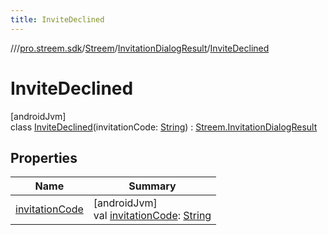 ```yaml
---
title: InviteDeclined
---
```

//[<root>](../../../../../index.html)/[pro.streem.sdk](../../../index.html)/[Streem](../../index.html)/[InvitationDialogResult](../index.html)/[InviteDeclined](index.html)



# InviteDeclined



[androidJvm]\
class [InviteDeclined](index.html)(invitationCode: [String](https://kotlinlang.org/api/latest/jvm/stdlib/kotlin/-string/index.html)) : [Streem.InvitationDialogResult](../index.html)



## Properties


| Name | Summary |
|---|---|
| [invitationCode](invitation-code.html) | [androidJvm]<br>val [invitationCode](invitation-code.html): [String](https://kotlinlang.org/api/latest/jvm/stdlib/kotlin/-string/index.html) |

